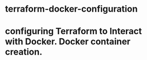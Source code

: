 # terraform-docker-configuration

# configuring Terraform to Interact with Docker. Docker container creation.
